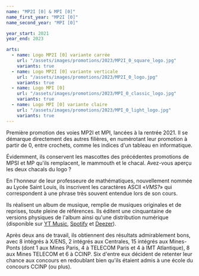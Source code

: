 ```yaml
---
name: "MP2I [0] & MPI [0]"
name_first_year: "MP2I [0]"
name_second_year: "MPI [0]"

year_start: 2021
year_end: 2023

arts:
  - name: Logo MP2I [0] variante carrée
    url: "/assets/images/promotions/2023/MP2I_0_square_logo.jpg"
    variants: true
  - name: Logo MP2I [0] variante verticale
    url: "/assets/images/promotions/2023/MP2I_0_logo.jpg"
    variants: true
  - name: Logo MPI [0]
    url: "/assets/images/promotions/2023/MPI_0_classic_logo.jpg"
    variants: true
  - name: Logo MPI [0] variante claire
    url: "/assets/images/promotions/2023/MPI_0_light_logo.jpg"
    variants: true
---
```


Première promotion des voies MP2I et MPI, lancées à la rentrée 2021. Il se démarque directement des autres filières, en numérotant leur promotion à partir de 0, entre crochets, comme les indices d'un tableau en informatique.

Évidemment, ils conservent les mascottes des précédentes promotions de MPSI et MP qu'ils remplacent, le mammouth et le chacal. Avez-vous aperçu les deux chacals du logo ?

En l'honneur de leur professeure de mathématiques, nouvellement nommée au Lycée Saint Louis, ils inscrivent les caractères ASCII «*VMS?*» qui correspondent à une phrase très souvent entendue lors de son cours.

Ils réalisent un album de musique, remplie de musiques originales et de reprises, toute pleine de références. Ils éditent une cinquantaine de versions physiques de l'album ainsi qu'une distribution numérique (disponible sur [YT Music](https://music.youtube.com/playlist?list=PLegzBcyUCv-jDyIUl6dOOIgo81iYFW6Ad), [Spotify](https://open.spotify.com/intl-fr/track/7hkjE2U4sU2EwiXJgWk3yM) et [Deezer](https://www.deezer.com/en/album/400906047)).

Après deux ans de travail, ils obtiennent des résultats admirablement bons, avec 8 intégrés à X/ENS, 2 intégrés aux Centrales, 15 intégrés aux Mines-Ponts (dont 1 aux Mines Paris, 4 à TELECOM Paris et 4 à IMT Atlantique), 8 aux Mines TELECOM et 6 à CCINP. Six d'entre eux décident de retenter leur chance aux concours en redoublant bien qu'ils étaient admis à une école du concours CCINP (ou plus).